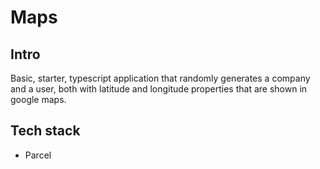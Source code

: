 # Maps

## Intro

Basic, starter, typescript application that randomly generates a company and a user, both with latitude and longitude properties that are shown in google maps.

## Tech stack

- Parcel
